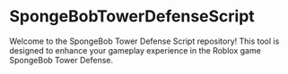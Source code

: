 # SpongeBobTowerDefenseScript
 Welcome to the SpongeBob Tower Defense Script repository! This tool is designed to enhance your gameplay experience in the Roblox game SpongeBob Tower Defense. 
